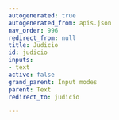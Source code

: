```yaml
---
autogenerated: true
autogenerated_from: apis.json
nav_order: 996
redirect_from: null
title: Judicio
id: judicio
inputs:
- text
active: false
grand_parent: Input modes
parent: Text
redirect_to: judicio

---
```


